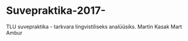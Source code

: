 # Suvepraktika-2017-
TLU suvepraktika - tarkvara lingvistiliseks analüüsiks.
Martin Kasak
Mart Ambur
